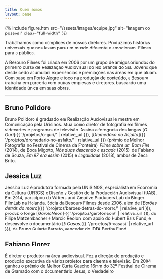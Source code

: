 ```yaml
---
title: Quem somos
layout: page
---
```


{% include figure.html src="/assets/images/equipe.jpg" alt="Imagem do pessoal" class="full-width" %}

Trabalhamos como cúmplices de nossos diretores. Produzimos histórias universais que nos levam para um mundo diferente e emocionam. Filmes para o público.

A Besouro Filmes foi criada em 2006 por um grupo de amigos oriundos do primeiro curso de Realização Audiovisual do Rio Grande do Sul. Jovens que desde cedo acumulam experiências e premiações nas áreas em que atuam. Com base em Porto Alegre e foco na produção de conteúdo, a Besouro trabalha em parceria com outras empresas e diretores, buscando uma identidade única em suas obras.

---

## Bruno Polidoro
Bruno Polidoro é graduado em Realização Audiovisual e mestre em
Comunicação pela Unisinos. Atua como diretor de fotografia em filmes,
videoartes e programas de televisão. Assina a fotografia dos longas [_O Guri_]({{ '/projetos/o-guri/' | relative_url }}), [_Dromedário no Asfalto_]({{ '/projetos/dromedario-no-asfalto/' | relative_url }}) (prêmio de Melhor Fotografia no Festival de Cinema da Fronteira), _Filme sobre um Bom Fim_ (2014), de Boca Migotto, _Nós duas descendo a escada_ (2015), de Fabiano de Souza, _Em 97 era assim_ (2015) e _Legalidade_ (2018), ambos de Zeca Brito.

## Jessica Luz
Jessica Luz é produtora formada pela UNISINOS, especialista em Economia da Cultura (UFRGS) e Diseño y Gestión de la Producción Audiovisual (UAB). Em 2014, participou do Writers and Creative Producers Lab do Binger FilmLab na Holanda. Sócia da Besouro Filmes desde 2006, além de [_Barões detrás do morro_]({{ '/projetos/baroes-detras-do-morro/' | relative_url }}), produz o longa [_GarotoNeon_]({{ '/projetos/garotoneon/' | relative_url }}), de Filipe Matzembacher e Marcio Reolon, com apoio do Hubert Bals Fund, e desenvolve o documentário [_5 Casas_]({{ '/projetos/5-casas/' | relative_url }}), de Bruno Gularte Barreto, vencedor do IDFA Bertha Fund.

## Fabiano Florez
É diretor e produtor na área audiovisual. Fez a
direção de produção e produção executiva de vários projetos para
cinema e televisão. Em 2004 ganhou o prêmio de Melhor Curta Gaúcho
16mm do 32º Festival de Cinema de Gramado com o documentário Jesus, o
Verdadeiro.
